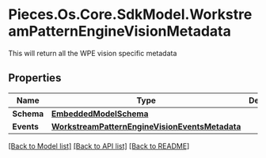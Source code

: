 # Pieces.Os.Core.SdkModel.WorkstreamPatternEngineVisionMetadata
This will return all the WPE vision specific metadata

## Properties

Name | Type | Description | Notes
------------ | ------------- | ------------- | -------------
**Schema** | [**EmbeddedModelSchema**](EmbeddedModelSchema.md) |  | [optional] 
**Events** | [**WorkstreamPatternEngineVisionEventsMetadata**](WorkstreamPatternEngineVisionEventsMetadata.md) |  | [optional] 

[[Back to Model list]](../README.md#documentation-for-models) [[Back to API list]](../README.md#documentation-for-api-endpoints) [[Back to README]](../README.md)

